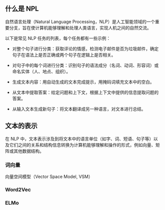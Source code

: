 
## 什么是 NPL

自然语言处理（Natural Language Processing，NLP）是人工智能领域的一个重要分支，旨在使计算机能够理解和处理人类语言，实现人机之间的自然交流。

以下是常见 NLP 任务的列表，每个任务都有一些示例：

- 对整个句子进行分类：获取评论的情感，检测电子邮件是否为垃圾邮件，确定句子在语法上是否正确或两个句子在逻辑上是否相关。

- 对句子中的每个词进行分类：识别句子的语法成分（名词、动词、形容词）或命名实体（人、地点、组织）。

- 生成文本内容：用自动生成的文本完成提示，用掩码词填充文本中的空白。

- 从文本中提取答案：给定问题和上下文，根据上下文中提供的信息提取问题的答案。

- 从输入文本生成新句子：将文本翻译成另一种语言，对文本进行总结。

## 文本的表示

在 NLP 中，文本表示涉及到将文本中的语言单位（如字、词、短语、句子等）以及它们之间的关系和结构信息转换为计算机能够理解和操作的形式，例如向量、矩阵或其他数据结构。

### 词向量

向量空间模型（Vector Space Model, VSM）

### Word2Vec

### ELMo


